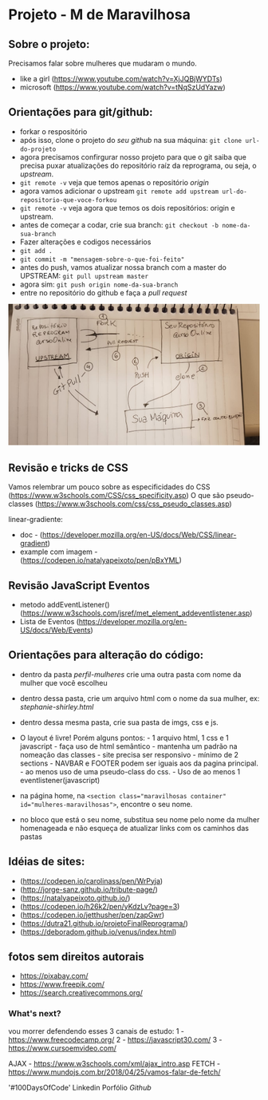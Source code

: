 # Projeto - M de Maravilhosa


## Sobre o projeto: 

Precisamos falar sobre mulheres que mudaram o mundo. 

* like a girl (https://www.youtube.com/watch?v=XjJQBjWYDTs)
* microsoft (https://www.youtube.com/watch?v=tNqSzUdYazw)


## Orientações para git/github:

* forkar o respositório
* após isso, clone o projeto do *seu github* na sua máquina: `git clone url-do-projeto`
* agora precisamos confirgurar nosso projeto para que o git saiba que precisa puxar atualizações do repositório raíz da reprograma, ou seja, o *upstream*. 
* `git remote -v` veja que temos apenas o repositório *origin*
* agora vamos adicionar o upstream `git remote add upstream url-do-repositorio-que-voce-forkou`
* `git remote -v` veja agora que temos os dois repositórios: origin e upstream. 
* antes de começar a codar, crie sua branch: `git checkout -b nome-da-sua-branch`
* Fazer alterações e codigos necessários
* `git add .`
* `git commit -m "mensagem-sobre-o-que-foi-feito"`
* antes do push, vamos atualizar nossa branch com a master do UPSTREAM: `git pull upstream master`
* agora sim: `git push origin nome-da-sua-branch`
* entre no repositório do github e faça a *pull request* 

![fork-img](./img/fork.jpeg)


## Revisão e tricks de CSS 

 Vamos relembrar um pouco sobre as especificidades do CSS (https://www.w3schools.com/CSS/css_specificity.asp)
 O que são pseudo-classes (https://www.w3schools.com/css/css_pseudo_classes.asp)

 linear-gradiente:
 * doc - (https://developer.mozilla.org/en-US/docs/Web/CSS/linear-gradient)
 * example com imagem - (https://codepen.io/natalyapeixoto/pen/pBxYML)


## Revisão JavaScript Eventos 

* metodo addEventListener() (https://www.w3schools.com/jsref/met_element_addeventlistener.asp)
* Lista de Eventos (https://developer.mozilla.org/en-US/docs/Web/Events)


## Orientações para alteração do código:

* dentro da pasta *perfil-mulheres* crie uma outra pasta com nome da mulher que você escolheu
* dentro dessa pasta, crie um arquivo html com o nome da sua mulher, ex: *stephanie-shirley.html* 
* dentro dessa mesma pasta, crie sua pasta de imgs, css e js. 
* O layout é livre! Porém alguns pontos:
            - 1 arquivo html, 1 css e  1 javascript 
            - faça uso de html semântico 
            - mantenha um padrão na nomeação das classes 
            - site precisa ser responsivo 
            - mínimo de 2 sections
            - NAVBAR e FOOTER podem ser iguais aos da pagina principal. 
            - ao menos uso de uma pseudo-class do css. 
            - Uso de ao menos 1 eventlistener(javascript)

* na página home, na `<section class="maravilhosas container" id="mulheres-maravilhosas">`, encontre o seu nome. 
* no bloco que está o seu nome, substitua seu nome pelo nome da mulher homenageada e não esqueça de atualizar links com os caminhos das pastas


## Idéias de sites: 

* (https://codepen.io/carolinass/pen/WrPyja)
* (http://jorge-sanz.github.io/tribute-page/)
* (https://natalyapeixoto.github.io/)
* (https://codepen.io/h26k2/pen/yKdzLv?page=3)
* (https://codepen.io/jetthusher/pen/zapGwr) 
* (https://dutra21.github.io/projetoFinalReprograma/)
* (https://deboradom.github.io/venus/index.html)


## fotos sem direitos autorais

* https://pixabay.com/
* https://www.freepik.com/
* https://search.creativecommons.org/


### What's next?

vou morrer defendendo esses 3 canais de estudo:
1 - https://www.freecodecamp.org/
2 - https://javascript30.com/
3 - https://www.cursoemvideo.com/

AJAX - https://www.w3schools.com/xml/ajax_intro.asp
FETCH - https://www.mundojs.com.br/2018/04/25/vamos-falar-de-fetch/

'#100DaysOfCode'
Linkedin 
Porfólio 
*Github* 



